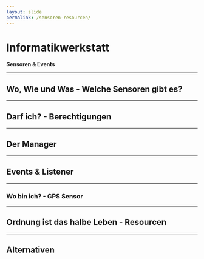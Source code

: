 ```yaml
---
layout: slide
permalink: /sensoren-resourcen/
---
```


# Informatikwerkstatt
__Sensoren & Events__

---

## Wo, Wie und Was - Welche Sensoren gibt es?

<!-- 
https://developer.android.com/guide/input/
https://developer.android.com/training/camera/
https://developer.android.com/guide/topics/sensors/
https://developer.android.com/guide/topics/connectivity/nfc/
-->

---

## Darf ich? - Berechtigungen

<!-- https://stackoverflow.com/a/50760622/7038833 -->

---

## Der Manager

---

## Events & Listener

---

### Wo bin ich? - GPS Sensor

---

## Ordnung ist das halbe Leben - Resourcen

---

## Alternativen
